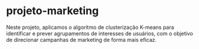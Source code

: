 # projeto-marketing
Neste projeto, aplicamos o algoritmo de clusterização K-means para identificar e prever agrupamentos de interesses de usuários, com o objetivo de direcionar campanhas de marketing de forma mais eficaz.  
